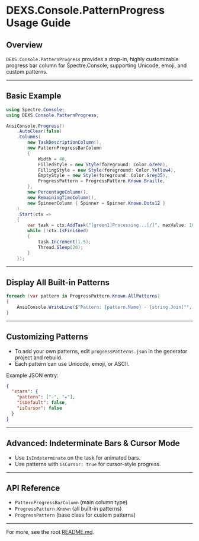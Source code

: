 # DEXS.Console.PatternProgress Usage Guide

## Overview

`DEXS.Console.PatternProgress` provides a drop-in, highly customizable progress bar column for Spectre.Console, supporting Unicode, emoji, and custom patterns.

---

## Basic Example

```csharp
using Spectre.Console;
using DEXS.Console.PatternProgress;

AnsiConsole.Progress()
    .AutoClear(false)
    .Columns(
        new TaskDescriptionColumn(),
        new PatternProgressBarColumn
        {
            Width = 40,
            FilledStyle = new Style(foreground: Color.Green),
            FillingStyle = new Style(foreground: Color.Yellow4),
            EmptyStyle = new Style(foreground: Color.Grey35),
            ProgressPattern = ProgressPattern.Known.Braille,
        },
        new PercentageColumn(),
        new RemainingTimeColumn(),
        new SpinnerColumn { Spinner = Spinner.Known.Dots12 }
    )
    .Start(ctx =>
    {
        var task = ctx.AddTask("[green1]Processing...[/]", maxValue: 100);
        while (!ctx.IsFinished)
        {
            task.Increment(1.5);
            Thread.Sleep(20);
        }
    });
```

---

## Display All Built-in Patterns

```csharp
foreach (var pattern in ProgressPattern.Known.AllPatterns)
{
    AnsiConsole.WriteLine($"Pattern: {pattern.Name} - {string.Join("", pattern.Pattern)}");
}
```

---

## Customizing Patterns

- To add your own patterns, edit `progressPatterns.json` in the generator project and rebuild.
- Each pattern can use Unicode, emoji, or ASCII.

Example JSON entry:

```json
{
  "stars": {
    "pattern": ["☆", "★"],
    "isDefault": false,
    "isCursor": false
  }
}
```

---

## Advanced: Indeterminate Bars & Cursor Mode

- Use `IsIndeterminate` on the task for animated bars.
- Use patterns with `isCursor: true` for cursor-style progress.

---

## API Reference

- `PatternProgressBarColumn` (main column type)
- `ProgressPattern.Known` (all built-in patterns)
- `ProgressPattern` (base class for custom patterns)

---

For more, see the root [README.md](../README.md).

